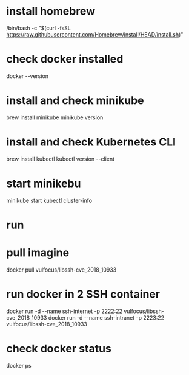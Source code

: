 # install homebrew
/bin/bash -c "$(curl -fsSL https://raw.githubusercontent.com/Homebrew/install/HEAD/install.sh)"

# check docker installed
docker --version

# install and check minikube
brew install minikube
minikube version

# install and check Kubernetes CLI
brew install kubectl
kubectl version --client

# start minikebu
minikube start
kubectl cluster-info

# run

# pull imagine
docker pull vulfocus/libssh-cve_2018_10933

# run docker in 2 SSH container
docker run -d --name ssh-internet -p 2222:22 vulfocus/libssh-cve_2018_10933
docker run -d --name ssh-intranet -p 2223:22 vulfocus/libssh-cve_2018_10933

# check docker status
docker ps

